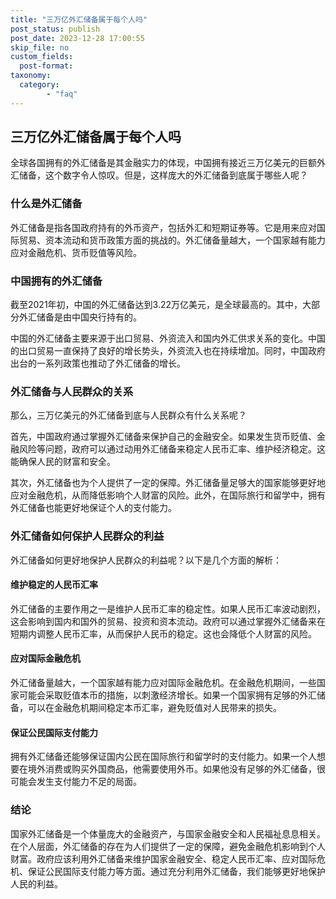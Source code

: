 ```yaml
---
title: "三万亿外汇储备属于每个人吗"
post_status: publish
post_date: 2023-12-28 17:00:55
skip_file: no
custom_fields: 
  post-format: 
taxonomy:
  category:
        - "faq"
---
```


## 三万亿外汇储备属于每个人吗

全球各国拥有的外汇储备是其金融实力的体现，中国拥有接近三万亿美元的巨额外汇储备，这个数字令人惊叹。但是，这样庞大的外汇储备到底属于哪些人呢？

### 什么是外汇储备

外汇储备是指各国政府持有的外币资产，包括外汇和短期证券等。它是用来应对国际贸易、资本流动和货币政策方面的挑战的。外汇储备量越大，一个国家越有能力应对金融危机、货币贬值等风险。

### 中国拥有的外汇储备

截至2021年初，中国的外汇储备达到3.22万亿美元，是全球最高的。其中，大部分外汇储备是由中国央行持有的。

中国的外汇储备主要来源于出口贸易、外资流入和国内外汇供求关系的变化。中国的出口贸易一直保持了良好的增长势头，外资流入也在持续增加。同时，中国政府出台的一系列政策也推动了外汇储备的增长。

### 外汇储备与人民群众的关系

那么，三万亿美元的外汇储备到底与人民群众有什么关系呢？

首先，中国政府通过掌握外汇储备来保护自己的金融安全。如果发生货币贬值、金融风险等问题，政府可以通过动用外汇储备来稳定人民币汇率、维护经济稳定。这能确保人民的财富和安全。

其次，外汇储备也为个人提供了一定的保障。外汇储备量足够大的国家能够更好地应对金融危机，从而降低影响个人财富的风险。此外，在国际旅行和留学中，拥有外汇储备也能更好地保证个人的支付能力。

### 外汇储备如何保护人民群众的利益

外汇储备如何更好地保护人民群众的利益呢？以下是几个方面的解析：

#### 维护稳定的人民币汇率

外汇储备的主要作用之一是维护人民币汇率的稳定性。如果人民币汇率波动剧烈，这会影响到国内和国外的贸易、投资和资本流动。政府可以通过掌握外汇储备来在短期内调整人民币汇率，从而保护人民币的稳定。这也会降低个人财富的风险。

#### 应对国际金融危机

外汇储备量越大，一个国家越有能力应对国际金融危机。在金融危机期间，一些国家可能会采取贬值本币的措施，以刺激经济增长。如果一个国家拥有足够的外汇储备，可以在金融危机期间稳定本币汇率，避免贬值对人民带来的损失。

#### 保证公民国际支付能力

拥有外汇储备还能够保证国内公民在国际旅行和留学时的支付能力。如果一个人想要在境外消费或购买外国商品，他需要使用外币。如果他没有足够的外汇储备，很可能会发生支付能力不足的局面。

### 结论

国家外汇储备是一个体量庞大的金融资产，与国家金融安全和人民福祉息息相关。在个人层面，外汇储备的存在为人们提供了一定的保障，避免金融危机影响到个人财富。政府应该利用外汇储备来维护国家金融安全、稳定人民币汇率、应对国际危机、保证公民国际支付能力等方面。通过充分利用外汇储备，我们能够更好地保护人民的利益。
